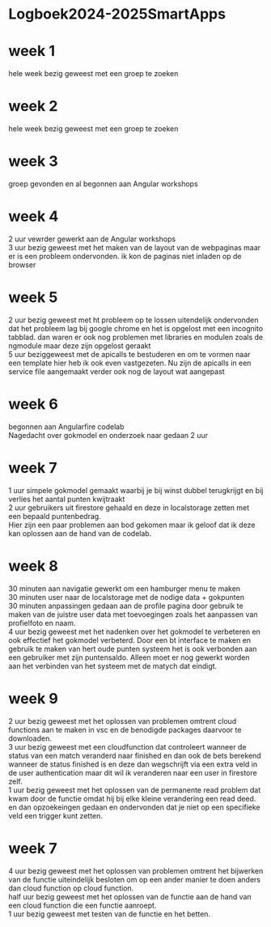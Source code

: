 # Logboek2024-2025SmartApps
# week 1
  hele week bezig geweest met een groep te zoeken
  
# week 2
  hele week bezig geweest met een groep te zoeken

# week 3
  groep gevonden en al begonnen aan Angular workshops

# week 4
  2 uur vewrder gewerkt aan de Angular workshops<br />
  3 uur bezig geweest met het maken van de layout van de webpaginas maar er is een probleem ondervonden.
  ik kon de paginas niet inladen op de browser

# week 5
  2 uur bezig geweest met ht probleem op te lossen uitendelijk ondervonden dat het probleem lag bij google chrome en het is opgelost met een incognito tabblad.
  dan waren er ook nog problemen met libraries en modulen zoals de ngmodule maar deze zijn opgelost geraakt<br />
  5 uur beziggeweest met de apicalls te bestuderen en om te vormen naar een template hier heb ik ook even vastgezeten. Nu zijn de apicalls in een service file aangemaakt
  verder ook nog de layout wat aangepast

# week 6
  begonnen aan Angularfire codelab<br />
  Nagedacht over gokmodel en onderzoek naar gedaan 2 uur

# week 7
  1 uur simpele gokmodel gemaakt waarbij je bij winst dubbel terugkrijgt en bij verlies het aantal punten kwijtraakt<br />
  2 uur gebruikers uit firestore gehaald en deze in localstorage zetten met een bepaald puntenbedrag.<br />
  Hier zijn een paar problemen aan bod gekomen maar ik geloof dat ik deze kan oplossen aan de hand van de codelab.
  
  # week 8
  30 minuten aan navigatie gewerkt om een hamburger menu te maken <br />
  30 minuten user naar de localstorage met de nodige data + gokpunten<br />
  30 minuten anpassingen gedaan aan de profile pagina door gebruik te maken van de juistre user data met toevoegingen zoals het aanpassen van profielfoto en naam.<br />
  4 uur bezig geweest met het nadenken over het gokmodel te verbeteren en ook effectief het gokmodel verbeterd. Door een bt interface te maken
  en gebruik te maken van hert oude punten systeem het is ook verbonden aan een gebruiker met zijn puntensaldo. Alleen moet er nog gewerkt worden aan het verbinden van het systeem met de matych dat eindigt.
  
# week 9
  2 uur bezig geweest met het oplossen van problemen omtrent cloud functions aan te maken in vsc en de benodigde packages daarvoor te downloaden.<br />
  3 uur bezig geweest met een cloudfunction dat controleert wanneer de status van een match veranderd naar finished en dan ook de bets berekend wanneer de status finished is en deze dan wegschrijft via een extra veld in de user authentication maar dit wil ik veranderen naar een user in firestore zelf.<br />
  1 uur bezig geweest met het oplossen van de permanente read problem dat kwam door de functie omdat hij bij elke kleine verandering een read deed. en dan opzoekeingen gedaan en ondervonden dat je niet op een specifieke veld een trigger kunt zetten.<br />

# week 7
  4 uur bezig geweest met het oplossen van problemen omtrent het bijwerken van de functie uiteindelijk besloten om op een ander manier te doen anders dan cloud function op cloud function.<br />
  half uur bezig geweest met het oplossen van de functie aan de hand van een cloud function die een functie aanroept.<br />
  1 uur bezig geweest met testen van de functie en het betten.<br />
